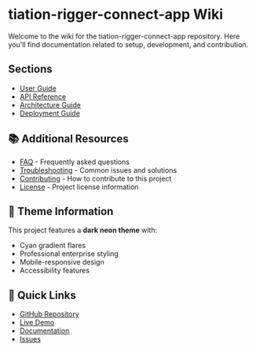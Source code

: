 # tiation-rigger-connect-app Wiki

Welcome to the wiki for the tiation-rigger-connect-app repository. Here you'll find documentation related to setup, development, and contribution.

## Sections

- [User Guide](user-guide.md)
- [API Reference](api-reference.md)
- [Architecture Guide](architecture.md)
- [Deployment Guide](deployment.md)


## 📚 Additional Resources

- [FAQ](faq.md) - Frequently asked questions
- [Troubleshooting](troubleshooting.md) - Common issues and solutions
- [Contributing](../CONTRIBUTING.md) - How to contribute to this project
- [License](../LICENSE) - Project license information

## 🎨 Theme Information

This project features a **dark neon theme** with:
- Cyan gradient flares
- Professional enterprise styling
- Mobile-responsive design
- Accessibility features

## 🚀 Quick Links

- [GitHub Repository](https://github.com/TiaAstor/tiation-rigger-connect-app)
- [Live Demo](https://tiaastor.github.io/tiation-rigger-connect-app)
- [Documentation](https://github.com/TiaAstor/tiation-rigger-connect-app/wiki)
- [Issues](https://github.com/TiaAstor/tiation-rigger-connect-app/issues)

